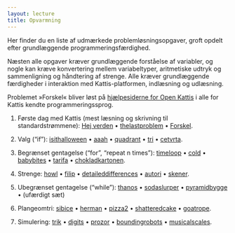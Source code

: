 ```yaml
---
layout: lecture
title: Opvarmning
---
```


Her finder du en liste af udmærkede problemløsningsopgaver, groft opdelt efter grundlæggende programmeringsfærdighed.

Næsten alle  opgaver kræver grundlæggende forståelse af variabler, og nogle kan kræve konvertering mellem variabeltyper, aritmetiske udtryk og sammenligning og håndtering af strenge. Alle kræver grundlæggende færdigheder i interaktion med Kattis-platformen, indlæsning og udlæsning. 

Problemet »Forskel« bliver løst på [hjælpesiderne for Open Kattis](https://open.kattis.com/help) i alle for Kattis kendte programmeringssprog.


1. Første dag med Kattis (mest læsning og skrivning til standardstrømmene): 
  [Hej verden](https://dpopopvarmning.kattis.com/problems/dpopopvarmning.hej) • 
  [thelastproblem](https://open.kattis.com/problems/thelastproblem) • 
  [Forskel](https://dpopopvarmning.kattis.com/problems/dpopopvarmning.forskel).  
  
2. Valg (“if”): 
   [isithalloween](https://open.kattis.com/problems/isithalloween) • 
   [aaah](https://open.kattis.com/problems/aaah) • 
   [quadrant](https://open.kattis.com/problems/quadrant) • 
   [tri](https://open.kattis.com/problems/tri) • 
   [cetvrta](https://open.kattis.com/submissions/3511758).

3. Begrænset gentagelse (“for”, “repeat n times”):
   [timeloop](https://open.kattis.com/problems/timeloop) • 
   [cold](https://open.kattis.com/problems/cold) • 
   [babybites](https://open.kattis.com/problems/babybites) • 
   [tarifa](https://open.kattis.com/problems/tarifa) • 
   [chokladkartonen](https://dpopopvarmning.kattis.com/problems/dpopopvarmning.chokladkartongen).

4. Strenge:
   [howl](https://open.kattis.com/problems/howl) • 
   [filip](https://open.kattis.com/problems/filip) • 
   [detaileddifferences](https://open.kattis.com/problems/detaileddifferences) • 
   [autori](https://open.kattis.com/problems/autori) • 
   [skener](https://open.kattis.com/problems/skener).

5. Ubegrænset gentagelse (“while”):
   [thanos](https://open.kattis.com/problems/thanos) • 
   [sodaslurper](https://open.kattis.com/problems/sodaslurper) • 
   [pyramidbygge](https://dpopopvarmning.kattis.com/problems/dpopopvarmning.pyramidbygge) • (ufærdigt sæt)

6. Plangeomtri:
   [sibice](https://open.kattis.com/problems/sibice) • 
   [herman](https://open.kattis.com/problems/herman) • 
   [pizza2](https://open.kattis.com/problems/pizza2) • 
   [shatteredcake](https://open.kattis.com/problems/shatteredcake) • 
   [goatrope](https://open.kattis.com/problems/goatrope).
 
7. Simulering: 
   [trik](https://open.kattis.com/problems/trik) • 
   [digits](https://open.kattis.com/problems/digits) • 
   [prozor](https://open.kattis.com/problems/prozor) • 
   [boundingrobots](https://open.kattis.com/problems/boundingrobots) • 
   [musicalscales](https://open.kattis.com/problems/musicalscales).
